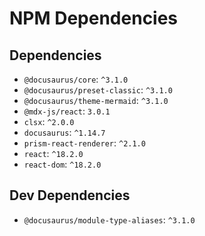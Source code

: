 # NPM Dependencies

## Dependencies
- `@docusaurus/core`: `^3.1.0`
- `@docusaurus/preset-classic`: `^3.1.0`
- `@docusaurus/theme-mermaid`: `^3.1.0`
- `@mdx-js/react`: `3.0.1`
- `clsx`: `^2.0.0`
- `docusaurus`: `^1.14.7`
- `prism-react-renderer`: `^2.1.0`
- `react`: `^18.2.0`
- `react-dom`: `^18.2.0`

## Dev Dependencies
- `@docusaurus/module-type-aliases`: `^3.1.0`